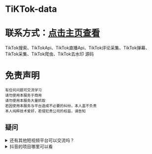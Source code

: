 # TiKTok-data
# 联系方式：[点击主页查看](https://github.com/VideoData)  

TikTok搜索、TikTokApi、TikTok直播Api、TikTok评论采集、TikTok弹幕、TikTok采集、TikTok爬虫、TikTok去水印 源码

#  免责声明  
```       
有任何问题可交流学习      
请勿使用本服务于商用   
请勿使用本服务大量抓取     
若因使用本服务与平台造成不必要的纠纷，本人盖不负责   
本人纯粹技术爱好，若侵犯贵公司的权益，请告知  
``` 

## 疑问
<details>
  <summary>还有其他短视频平台可以交流吗？</summary>
  目前可供学习交流的平台是抖音和Tiktok，快手大家有兴趣可以一起讨论交流。
</details>
<details>
  <summary>抖音的项目哪里可以看</summary>
  抖音->https://github.com/VideoData/DY-Data
</details>
